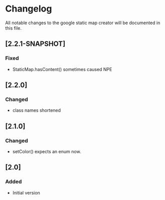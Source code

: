 # Changelog
All notable changes to the google static map creator will be documented in this file.

## [2.2.1-SNAPSHOT]
### Fixed
- StaticMap.hasContent() sometimes caused NPE

## [2.2.0]
### Changed
- class names shortened

## [2.1.0]
### Changed
- setColor() expects an enum now.

## [2.0]
### Added
- Initial version